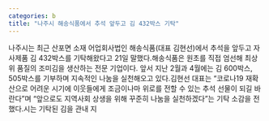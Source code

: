 ```yaml
---
categories: b
title: "나주시 해송식품에서 추석 앞두고 김 432박스 기탁"
---
```

나주시는 최근 산포면 소재 어업회사법인 해송식품(대표 김현선)에서 추석을 앞두고 자사제품 김 432박스를 기탁해왔다고 21일 말했다.해송식품은 원초를 직접 엄선해 최상위 품질의 조미김을 생산하는 전문 기업이다. 앞서 지난 2월과 4월에는 김 600박스, 505박스를 기부하며 지속적인 나눔을 실천해오고 있다.김현선 대표는 “코로나19 재확산으로 어려운 시기에 이웃들에게 조금이나마 위로를 전할 수 있는 추석 선물이 되길 바란다”며 “앞으로도 지역사회 상생을 위해 꾸준히 나눔을 실천하겠다”는 기탁 소감을 전했다.시는 기탁된 김을 관내 지